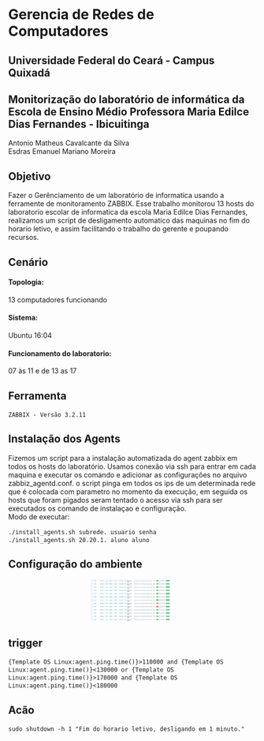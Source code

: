 # Gerencia de Redes de Computadores
## Universidade Federal do Ceará - Campus Quixadá

## Monitorização do laboratório de informática da Escola de Ensino Médio Professora Maria Edilce Dias Fernandes - Ibicuitinga


Antonio Matheus Cavalcante da Silva <br>
Esdras Emanuel Mariano Moreira

## Objetivo
Fazer o Gerênciamento de um laboratório de informatica usando a ferramente de monitoramento ZABBIX. Esse trabalho monitorou 13 hosts do laboratorio escolar de informatica da escola Maria Edilce Dias Fernandes, realizamos um script de desligamento automatico das maquinas no fim do horario letivo, e assim facilitando o trabalho do gerente e poupando recursos.

## Cenário

#### Topologia:
13 computadores funcionando

#### Sistema:
Ubuntu 16:04 

#### Funcionamento do laboratorio: 
07 às 11 e de 13 as 17

## Ferramenta
```
ZABBIX - Versão 3.2.11
```

## Instalação dos Agents
Fizemos um script para a instalação automatizada do agent zabbix em todos os hosts do laboratório. Usamos conexão via ssh para entrar em cada maquina e executar os comando e adicionar as configurações no arquivo zabbiz_agentd.conf.
o script pinga em todos os ips de um determinada rede que é colocada com parametro no momento da execução, em seguida os hosts que foram pigados seram tentado o acesso via ssh para ser executados os comando de instalaçao e configuração. <br>
Modo de executar:
```
./install_agents.sh subrede. usuario senha
./install_agents.sh 20.20.1. aluno aluno
```

## Configuração do ambiente

<div align="center"><img src="img/gerencia08.png" alt="" style="width:80; height:85px;"/></div>

## trigger
```
{Template OS Linux:agent.ping.time()}>110000 and {Template OS Linux:agent.ping.time()}<130000 or {Template OS Linux:agent.ping.time()}>170000 and {Template OS Linux:agent.ping.time()}<180000
```
## Acão
```
sudo shutdown -h 1 "Fim do horario letivo, desligando em 1 minuto."
```
